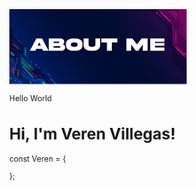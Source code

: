 <html>
  <head>
    <link rel="stylesheet" href="./Assets/style.css">
  </head>
  <body>
    <div display="block" margin-left="auto" margin-right="auto">
      <picture>
        <img src=/Assets/aboutMe.png>
      </picture>
      <p>
        Hello World
      </p>
    </div>
  </body>
</html>

# Hi, I'm Veren Villegas!
<!--
**Vommy/Vommy** is a ✨ _special_ ✨ repository because its `README.md` (this file) appears on your GitHub profile.

Here are some ideas to get you started:

- 🔭 I’m currently working on ...
- 🌱 I’m currently learning ...
- 👯 I’m looking to collaborate on ...
- 🤔 I’m looking for help with ...
- 💬 Ask me about ...
- 📫 How to reach me: ...
- 😄 Pronouns: ...
- ⚡ Fun fact: ...
-->
const Veren = {

};
